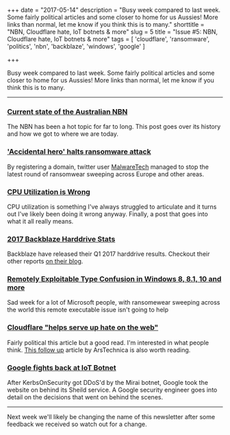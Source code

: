 +++
date = "2017-05-14"
description = "Busy week compared to last week. Some fairly political articles and some closer to home for us Aussies! More links than normal, let me know if you think this is to many."
shorttitle = "NBN, Cloudflare hate, IoT botnets & more"
slug = 5
title = "Issue #5: NBN, Cloudflare hate, IoT botnets & more"
tags = [
  'cloudflare',
  'ransomware',
  'politics',
  'nbn',
  'backblaze',
  'windows',
  'google'
]

+++

Busy week compared to last week. Some fairly political articles and some closer to home for us Aussies! More links than normal, let me know if you think this is to many.

---

### [Current state of the Australian NBN](https://www.nytimes.com/2017/05/11/world/australia/australia-slow-internet-broadband.html?_r=0)  
The NBN has been a hot topic for far to long. This post goes over its history and how we got to where we are today.

### ['Accidental hero' halts ransomware attack](https://www.theguardian.com/technology/2017/may/13/accidental-hero-finds-kill-switch-to-stop-spread-of-ransomware-cyber-attack)  
By registering a domain, twitter user [MalwareTech](https://twitter.com/MalwareTechBlog) managed to stop the latest round of ransomwear sweeping across Europe and other areas.

### [CPU Utilization is Wrong](http://www.brendangregg.com/blog/2017-05-09/cpu-utilization-is-wrong.html)  
CPU utilization is something I've always struggled to articulate and it turns out I've likely been doing it wrong anyway. Finally, a post that goes into what it all really means.

### [2017 Backblaze Harddrive Stats](https://www.backblaze.com/blog/hard-drive-failure-rates-q1-2017/)  
Backblaze have released their Q1 2017 harddrive results. Checkout their other reports [on their blog](https://www.backblaze.com/blog/).

### [Remotely Exploitable Type Confusion in Windows 8, 8.1, 10 and more](https://bugs.chromium.org/p/project-zero/issues/detail?id=1252&desc=5)  
Sad week for a lot of Microsoft people, with ransomewear sweeping across the world this remote executable issue isn't going to help

### [Cloudflare "helps serve up hate on the web"](https://www.propublica.org/article/how-cloudflare-helps-serve-up-hate-on-the-web)  
Fairly political this article but a good read. I'm interested in what people think. [This follow up](https://arstechnica.com/tech-policy/2017/05/cloudflare-changes-abuse-policy-but-refuses-to-censor-the-internet/) article by ArsTechnica is also worth reading.

### [Google fights back at IoT Botnet](https://arstechnica.com/security/2017/02/how-google-fought-back-against-a-crippling-iot-powered-botnet-and-won/)  
After KerbsOnSecurity got DDoS'd by the Mirai botnet, Google took the website on behind its Sheild service. A Google security engineer goes into detail on the decisions that went on behind the scenes.

---

Next week we'll likely be changing the name of this newsletter after some feedback we received so watch out for a change.
